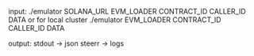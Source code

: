 input:
./emulator SOLANA_URL EVM_LOADER CONTRACT_ID CALLER_ID DATA
or for local cluster
./emulator EVM_LOADER CONTRACT_ID CALLER_ID DATA

output:
stdout -> json
steerr -> logs